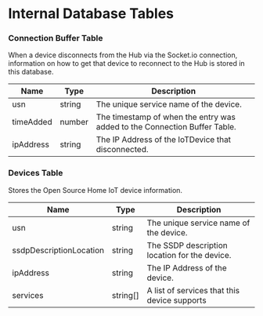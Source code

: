 # Internal Database Tables

### Connection Buffer Table

When a device disconnects from the Hub via the Socket.io connection, information on how to get that device to reconnect to the Hub is stored in this database.

| Name | Type | Description |
| ---- | ---- | ---- |
| usn | string  | The unique service name of the device. |
| timeAdded | number | The timestamp of when the entry was added to the Connection Buffer Table. |
| ipAddress | string | The IP Address of the IoTDevice that disconnected. |

### Devices Table

Stores the Open Source Home IoT device information.

| Name | Type | Description |
| ---- | ---- | ---- |
| usn | string | The unique service name of the device. |
| ssdpDescriptionLocation | string | The SSDP description location for the device. |
| ipAddress | string | The IP Address of the device. |
| services | string[] | A list of services that this device supports |
